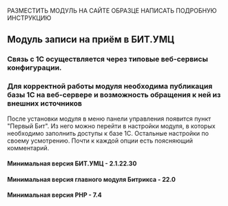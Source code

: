 РАЗМЕСТИТЬ МОДУЛЬ НА САЙТЕ ОБРАЗЦЕ
НАПИСАТЬ ПОДРОБНУЮ ИНСТРУКЦИЮ


## Модуль записи на приём в БИТ.УМЦ

### Связь с 1С осуществляется через типовые веб-сервисы конфигурации.
### Для корректной работы модуля необходима публикация базы 1С на веб-сервере и возможность обращения к ней из внешних источников

После установки модуля в меню панели управления появится пункт "Первый Бит". 
Из него можно перейти в настройки модуля, в которых необходимо заполнить
доступы к базе 1С. 
Остальные настройки по своему усмотрению. Почти к каждой опции есть поясняющий комментарий.

#### Минимальная версия БИТ.УМЦ - 2.1.22.30
#### Минимальная версия главного модуля Битрикса - 22.0
#### Минимальная версия PHP - 7.4
